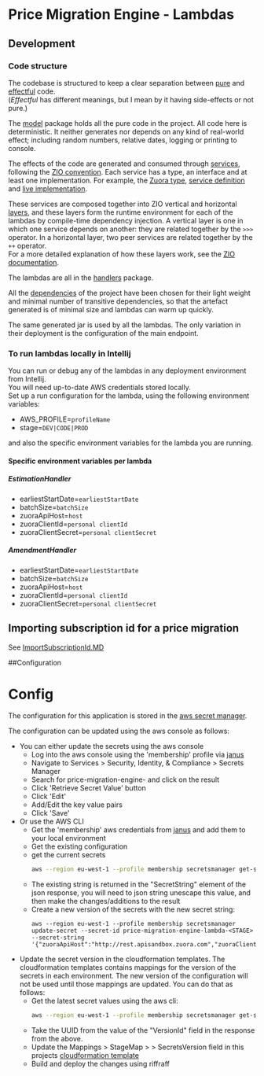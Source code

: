 # Price Migration Engine - Lambdas

## Development

### Code structure

The codebase is structured to keep a clear separation between [pure](https://docs.scala-lang.org/overviews/scala-book/pure-functions.html) 
and [effectful](https://en.wikipedia.org/wiki/Side_effect_(computer_science)) code.  
(*Effectful* has different meanings, but I mean by it having side-effects or not pure.)

The [model](src/main/scala/pricemigrationengine/model) package holds all the pure code in the project.
All code here is deterministic.  It neither generates nor depends on 
any kind of real-world effect; including random numbers, relative dates, logging or printing to console.

The effects of the code are generated and consumed through [services](src/main/scala/pricemigrationengine/services), 
following the [ZIO convention](https://zio.dev/docs/overview/overview_testing_effects#environmental-effects).  Each service has a type, an interface and at least one
implementation. For example, the [Zuora type](src/main/scala/pricemigrationengine/services/package.scala), 
[service definition](src/main/scala/pricemigrationengine/services/Zuora.scala) and 
[live implementation](src/main/scala/pricemigrationengine/services/ZuoraLive.scala).

These services are composed together into ZIO vertical and horizontal [layers](https://github.com/zio/zio/blob/master/docs/datatypes/zlayer.md), 
and these layers form the runtime environment for each of the lambdas by 
compile-time dependency injection.  A vertical layer is one in which one service depends on another: 
they are related together by the `>>>` operator.  In a horizontal layer, 
two peer services are related together by the `++` operator.  
For a more detailed explanation of how these layers work, see the [ZIO documentation](https://zio.dev/docs/howto/howto_use_layers).

The lambdas are all in the [handlers](src/main/scala/pricemigrationengine/handlers) package.

All the [dependencies](../project/Dependencies.scala) of the project have been chosen for their light weight and 
minimal number of transitive dependencies,
so that the artefact generated is of minimal size and lambdas can warm up quickly.  

The same generated jar is used by all the lambdas.  The only variation in their deployment is 
the configuration of the main endpoint.

### To run lambdas locally in Intellij
You can run or debug any of the lambdas in any deployment environment from Intellij.  
You will need up-to-date AWS credentials stored locally.  
Set up a run configuration for the lambda, using the following environment variables:
* AWS_PROFILE=`profileName`
* stage=`DEV|CODE|PROD`  

and also the specific environment variables for the lambda you are running.

#### Specific environment variables per lambda

##### EstimationHandler
* earliestStartDate=`earliestStartDate`
* batchSize=`batchSize`
* zuoraApiHost=`host`
* zuoraClientId=`personal clientId`
* zuoraClientSecret=`personal clientSecret`

##### AmendmentHandler
* earliestStartDate=`earliestStartDate`
* batchSize=`batchSize`
* zuoraApiHost=`host`
* zuoraClientId=`personal clientId`
* zuoraClientSecret=`personal clientSecret`

## Importing subscription id for a price migration

See [ImportSubscriptionId.MD](ImportSubscriptionId.MD)

##Configuration

Config
======

The configuration for this application is stored in the [aws secret manager](https://docs.aws.amazon.com/secretsmanager/latest/userguide/intro.html).

The configuration can be updated using the aws console as follows:

- You can either update the secrets using the aws console
  - Log into the aws console using the 'membership' profile via [janus](https://janus.gutools.co.uk/)
  - Navigate to Services > Security, Identity, & Compliance > Secrets Manager
  - Search for price-migration-engine-<STAGE> and click on the result
  - Click 'Retrieve Secret Value' button
  - Click 'Edit' 
  - Add/Edit the key value pairs
  - Click 'Save'
- Or use the AWS CLI
  - Get the 'membership' aws credentials from [janus](https://janus.gutools.co.uk/) and add them to your local environment
  - Get the existing configuration 
  - get the current secrets 
    ```bash
    aws --region eu-west-1 --profile membership secretsmanager get-secret-value --version-stage AWSCURRENT --secret-id price-migration-engine-lambda-<STAGE>
    ```
  - The existing string is returned in the "SecretString" element of the json response, you will need to json string unescape
    this value, and then make the changes/additions to the result
  - Create a new version of the secrets with the new secret string:
    ```$bash
    aws --region eu-west-1 --profile membership secretsmanager update-secret --secret-id price-migration-engine-lambda-<STAGE> --secret-string  '{"zuoraApiHost":"http://rest.apisandbox.zuora.com","zuoraClientId":"xxx","zuoraClientSecret":"xxx"}'
    ```      
- Update the secret version in the cloudformation templates. The cloudformation templates contains mappings for the
  version of the secrets in each environment. The new version of the configuration will not be used until those mappings
  are updated. You can do that as follows:
  - Get the latest secret values using the aws cli:
    ```bash
    aws --region eu-west-1 --profile membership secretsmanager get-secret-value --version-stage AWSCURRENT --secret-id price-migration-engine-lambda-<STAGE>
    ```
  - Take the UUID from the value of the "VersionId" field in the response from the above.
  - Update the Mappings > StageMap > <Stage> > SecretsVersion field in this projects [cloudformation template](cfn.yaml)
  - Build and deploy the changes using riffraff  
